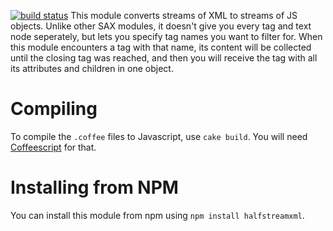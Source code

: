 [![build status](https://secure.travis-ci.org/thejh/node-halfstreamxml.png)](http://travis-ci.org/thejh/node-halfstreamxml)
This module converts streams of XML to streams of JS objects. Unlike other
SAX modules, it doesn't give you every tag and text node seperately, but lets you
specify tag names you want to filter for. When this module encounters a tag with
that name, its content will be collected until the closing tag was reached, and
then you will receive the tag with all its attributes and children in one
object.

Compiling
=========
To compile the `.coffee` files to Javascript, use `cake build`. You will need
[Coffeescript](http://coffeescript.org/) for that.

Installing from NPM
===================
You can install this module from npm using `npm install halfstreamxml`.
